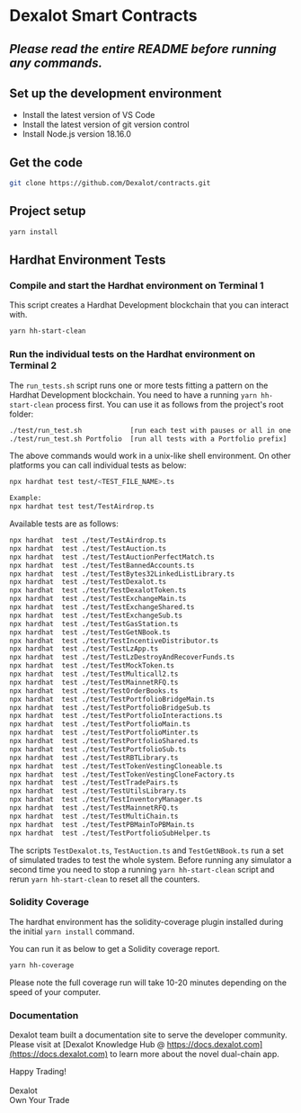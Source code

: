 # Dexalot Smart Contracts

## *Please read the entire README before running any commands.*

## Set up the development environment

- Install the latest version of VS Code
- Install the latest version of git version control
- Install Node.js version 18.16.0
## Get the code

```sh
git clone https://github.com/Dexalot/contracts.git
```

## Project setup

```sh
yarn install
```

## Hardhat Environment Tests

### Compile and start the Hardhat environment on Terminal 1

This script creates a Hardhat Development blockchain that you can interact with.

```sh
yarn hh-start-clean
```

### Run the individual tests on the Hardhat environment on Terminal 2

The `run_tests.sh` script runs one or more tests fitting a pattern on the Hardhat Development blockchain.  You need to have a running ```yarn hh-start-clean``` process first. You can use it as follows from the project's root folder:

```sh
./test/run_test.sh            [run each test with pauses or all in one go]
./test/run_test.sh Portfolio  [run all tests with a Portfolio prefix]
```

The above commands would work in a unix-like shell environment.  On other platforms you can call individual tests as below:

```sh
npx hardhat test test/<TEST_FILE_NAME>.ts

Example:
npx hardhat test test/TestAirdrop.ts
```

Available tests are as follows:

```sh
npx hardhat  test ./test/TestAirdrop.ts
npx hardhat  test ./test/TestAuction.ts
npx hardhat  test ./test/TestAuctionPerfectMatch.ts
npx hardhat  test ./test/TestBannedAccounts.ts
npx hardhat  test ./test/TestBytes32LinkedListLibrary.ts
npx hardhat  test ./test/TestDexalot.ts
npx hardhat  test ./test/TestDexalotToken.ts
npx hardhat  test ./test/TestExchangeMain.ts
npx hardhat  test ./test/TestExchangeShared.ts
npx hardhat  test ./test/TestExchangeSub.ts
npx hardhat  test ./test/TestGasStation.ts
npx hardhat  test ./test/TestGetNBook.ts
npx hardhat  test ./test/TestIncentiveDistributor.ts
npx hardhat  test ./test/TestLzApp.ts
npx hardhat  test ./test/TestLzDestroyAndRecoverFunds.ts
npx hardhat  test ./test/TestMockToken.ts
npx hardhat  test ./test/TestMulticall2.ts
npx hardhat  test ./test/TestMainnetRFQ.ts
npx hardhat  test ./test/TestOrderBooks.ts
npx hardhat  test ./test/TestPortfolioBridgeMain.ts
npx hardhat  test ./test/TestPortfolioBridgeSub.ts
npx hardhat  test ./test/TestPortfolioInteractions.ts
npx hardhat  test ./test/TestPortfolioMain.ts
npx hardhat  test ./test/TestPortfolioMinter.ts
npx hardhat  test ./test/TestPortfolioShared.ts
npx hardhat  test ./test/TestPortfolioSub.ts
npx hardhat  test ./test/TestRBTLibrary.ts
npx hardhat  test ./test/TestTokenVestingCloneable.ts
npx hardhat  test ./test/TestTokenVestingCloneFactory.ts
npx hardhat  test ./test/TestTradePairs.ts
npx hardhat  test ./test/TestUtilsLibrary.ts
npx hardhat  test ./test/TestInventoryManager.ts
npx hardhat  test ./test/TestMainnetRFQ.ts
npx hardhat  test ./test/TestMultiChain.ts
npx hardhat  test ./test/TestPBMainToPBMain.ts
npx hardhat  test ./test/TestPortfolioSubHelper.ts
```

The scripts `TestDexalot.ts`, `TestAuction.ts` and `TestGetNBook.ts` run a set of simulated trades to test the whole system.  Before running any simulator a second time you need to stop a running ```yarn hh-start-clean``` script and rerun ```yarn hh-start-clean``` to reset all the counters.

### Solidity Coverage

The hardhat environment has the solidity-coverage plugin installed during the initial `yarn install` command.

You can run it as below to get a Solidity coverage report.

```sh
yarn hh-coverage
```

Please note the full coverage run will take 10-20 minutes depending on the speed of your computer.

### Documentation

Dexalot team built a documentation site to serve the developer community.  Please visit at
[Dexalot Knowledge Hub @ https://docs.dexalot.com](https://docs.dexalot.com) to
learn more about the novel dual-chain app.

Happy Trading! \
\
Dexalot \
Own Your Trade
